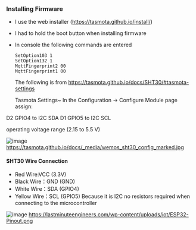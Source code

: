 ### Installing Firmware
- I use the web installer (https://tasmota.github.io/install/)
- I had to hold the boot button when installing firmware

- In console the following commands are entered
  ```
  SetOption103 1
  SetOption132 1
  MqttFingerprint2 00
  MqttFingerprint1 00
  ```

  The following is from https://tasmota.github.io/docs/SHT30/#tasmota-settings

  Tasmota Settings~
In the Configuration -> Configure Module page assign:

D2 GPIO4 to I2C SDA
D1 GPIO5 to I2C SCL

operating voltage range (2.15 to 5.5 V)

  ![image](https://github.com/user-attachments/assets/224be1b0-c4e7-4396-bccf-955b40f58a3d)
  https://tasmota.github.io/docs/_media/wemos_sht30_config_marked.jpg

#### SHT30 Wire Connection
- Red Wire:VCC (3.3V)
- Black Wire：GND (GND)
- White Wire：SDA (GPIO4)
- Yellow Wire：SCL (GPIO5)
Because it is I2C no resistors required when connecting to the microcontroller

![image](https://github.com/user-attachments/assets/831f42c3-3241-401e-862d-2905f0414f83)
https://lastminuteengineers.com/wp-content/uploads/iot/ESP32-Pinout.png
